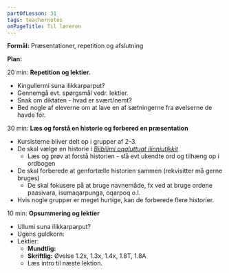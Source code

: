 ```yaml
---
partOfLesson: 31
tags: teachernotes
onPageTitle: Til læreren
---
```

**Formål:** Præsentationer, repetition og afslutning

**Plan:**

20 min: **Repetition og lektier.**

- Kingullermi suna ilikkarparput?
- Gennemgå evt. spørgsmål vedr. lektier.
- Snak om diktaten - hvad er svært/nemt?
- Bed nogle af eleverne om at lave en af sætningerne fra øvelserne de havde for.

30 min: **Læs og forstå en historie og forbered en præsentation**
- Kursisterne bliver delt op i grupper af 2-3.
- De skal vælge en historie i [*Biibilimi oqaluttuat ilinniutikkit*](https://www.jw.org/kl/biibililersaarutit/atuakkat/biibilimi-oqaluttuat-ilinniutigikkit/)
    - Læs og prøv at forstå historien - slå evt ukendte ord og tilhæng op i ordbogen
- De skal forberede at genfortælle historien sammen (rekvisitter må gerne bruges)
    - De skal fokusere på at bruge navnemåde, fx ved at bruge ordene paasivara, isumaqarpunga, oqarpoq o.l.
- Hvis nogle grupper er meget hurtige, kan de forberede flere historier.

10 min: **Opsummering og lektier**

- Ullumi suna ilikkarparput?
- Ugens guldkorn: 
- Lektier:
    - **Mundtlig:** 
    - **Skriftlig:** Øvelse 1.2x, 1.3x, 1.4x, 1.8T, 1.8A
    - Læs intro til næste lektion.